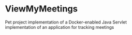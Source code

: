 # ViewMyMeetings
Pet project implementation of a Docker-enabled Java Servlet implementation of an application for tracking meetings
